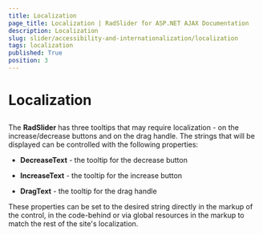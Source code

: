 ```yaml
---
title: Localization
page_title: Localization | RadSlider for ASP.NET AJAX Documentation
description: Localization
slug: slider/accessibility-and-internationalization/localization
tags: localization
published: True
position: 3
---
```


# Localization



## 

The **RadSlider** has three tooltips that may require localization - on the increase/decrease buttons and on the drag handle. The strings that will be displayed can be controlled with the following properties:

* **DecreaseText** - the tooltip for the decrease button

* **IncreaseText** - the tooltip for the increase button

* **DragText** - the tooltip for the drag handle

These properties can be set to the desired string directly in the markup of the control, in the code-behind or via global resources in the markup to match the rest of the site's localization.
